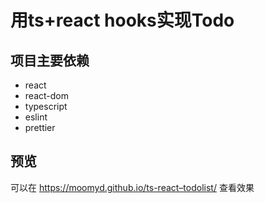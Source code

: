 # 用ts+react hooks实现Todo
## 项目主要依赖
* react
* react-dom
* typescript
* eslint
* prettier

## 预览
可以在 https://moomyd.github.io/ts-react–todolist/ 查看效果
